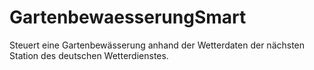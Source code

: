 # GartenbewaesserungSmart
 Steuert eine Gartenbewässerung anhand der Wetterdaten der nächsten Station des deutschen Wetterdienstes. 
